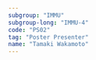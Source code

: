 ```yaml
---
subgroup: "IMMU"
subgroup-long: "IMMU-4"
code: "PS02"
tag: "Poster Presenter"
name: "Tamaki Wakamoto"
---
```


